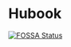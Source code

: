 # Hubook

[![FOSSA Status](https://app.fossa.com/api/projects/git%2Bgithub.com%2Flucasgmagalhaes%2Fhubrary.svg?type=shield)](https://app.fossa.com/projects/git%2Bgithub.com%2Flucasgmagalhaes%2Fhubrary?ref=badge_shield)
